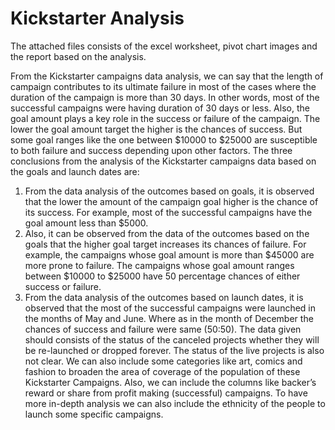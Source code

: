 # Kickstarter Analysis 

The attached files consists of the excel worksheet, pivot chart images and the report based on the analysis.


From the Kickstarter campaigns data analysis, we can say that the length of campaign contributes to its
ultimate failure in most of the cases where the duration of the campaign is more than 30 days. In other
words, most of the successful campaigns were having duration of 30 days or less. Also, the goal amount
plays a key role in the success or failure of the campaign. The lower the goal amount target the higher is
the chances of success. But some goal ranges like the one between $10000 to $25000 are susceptible to
both failure and success depending upon other factors.
The three conclusions from the analysis of the Kickstarter campaigns data based on the goals and launch
dates are:
1. From the data analysis of the outcomes based on goals, it is observed that the lower the amount
of the campaign goal higher is the chance of its success. For example, most of the successful
campaigns have the goal amount less than $5000.
2. Also, it can be observed from the data of the outcomes based on the goals that the higher goal
target increases its chances of failure. For example, the campaigns whose goal amount is more
than $45000 are more prone to failure. The campaigns whose goal amount ranges between
$10000 to $25000 have 50 percentage chances of either success or failure.
3. From the data analysis of the outcomes based on launch dates, it is observed that the most of the
successful campaigns were launched in the months of May and June. Where as in the month of
December the chances of success and failure were same (50:50).
The data given should consists of the status of the canceled projects whether they will be re-launched or
dropped forever. The status of the live projects is also not clear. We can also include some categories like
art, comics and fashion to broaden the area of coverage of the population of these Kickstarter Campaigns.
Also, we can include the columns like backer’s reward or share from profit making (successful) campaigns.
To have more in-depth analysis we can also include the ethnicity of the people to launch some specific
campaigns.